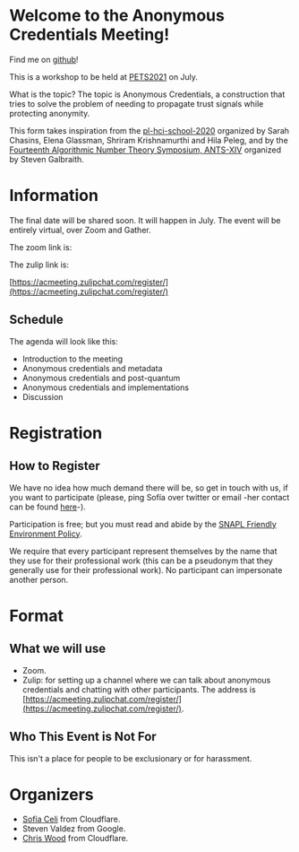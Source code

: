 # Welcome to the Anonymous Credentials Meeting!

Find me on [github](https://github.com/claucece/Anonymous-Credentials-Meeting)!

This is a workshop to be held at [PETS2021](https://www.petsymposium.org/)
on July.

What is the topic? The topic is Anonymous Credentials, a construction that
tries to solve the problem of needing to propagate trust signals while protecting
anonymity.

This form takes inspiration from the [pl-hci-school-2020](https://shriram.github.io/pl-hci-school-2020/)
organized by Sarah Chasins, Elena Glassman, Shriram Krishnamurthi and Hila Peleg,
and by the [Fourteenth Algorithmic Number Theory Symposium, ANTS-XIV](https://www.math.auckland.ac.nz/~sgal018/ANTS/index.html)
organized by Steven Galbraith.

# Information

The final date will be shared soon. It will happen in July.
The event will be entirely virtual, over Zoom and Gather.

The zoom link is:

The zulip link is:

[https://acmeeting.zulipchat.com/register/](https://acmeeting.zulipchat.com/register/)

## Schedule

The agenda will look like this:

* Introduction to the meeting
* Anonymous credentials and metadata
* Anonymous credentials and post-quantum
* Anonymous credentials and implementations
* Discussion

# Registration

## How to Register

We have no idea how much demand there will be, so get in touch with us, if you
want to participate (please, ping Sofía over twitter or email -her contact can
be found [here](https://www.sofiaceli.com/contact/)-).

Participation is free; but you must read and abide by the [SNAPL Friendly Environment Policy](https://snapl.org/2015/policy.html).

We require that every participant represent themselves by the name that they
use for their professional work (this can be a pseudonym that they generally
use for their professional work). No participant can impersonate another person.

# Format

## What we will use

* Zoom.
* Zulip: for setting up a channel where we can talk about anonymous credentials and
  chatting with other participants. The address is [https://acmeeting.zulipchat.com/register/](https://acmeeting.zulipchat.com/register/).

## Who This Event is Not For

This isn't a place for people to be exclusionary or for harassment.

# Organizers

* [Sofía Celi](https://claucece.github.io/) from Cloudflare.
* Steven Valdez from Google.
* [Chris Wood](https://chris-wood.github.io/) from Cloudflare.
